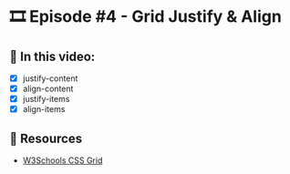 # 🎞️ Episode #4 - Grid Justify & Align

## 📝 In this video:
- [x] justify-content
- [x] align-content
- [x] justify-items
- [x] align-items

## 🔗 Resources
- [W3Schools CSS Grid](https://www.w3schools.com/css/css_grid.asp)
